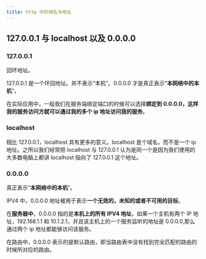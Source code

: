 ```yaml
---
title: http 中的域名与地址
---
```


## 127.0.0.1 与 localhost 以及 0.0.0.0

### 127.0.0.1

回环地址。

127.0.0.1 是一个环回地址。并不表示“本机”。0.0.0.0 才是真正表示“**本网络中的本机**”。

在实际应用中，一般我们在服务端绑定端口的时候可以选择**绑定到 0.0.0.0，这样我的服务访问方就可以通过我的多个 ip 地址访问我的服务**。

### localhost

相比 127.0.0.1，localhost 具有更多的意义。localhost 是个域名，而不是一个 ip 地址。之所以我们经常把 localhost 与 127.0.0.1 认为是同一个是因为我们使用的大多数电脑上都讲 localhost 指向了 127.0.0.1 这个地址。

### 0.0.0.0

真正表示“**本网络中的本机**”。

IPV4 中，0.0.0.0 地址被用于表示**一个无效的，未知的或者不可用的目标**。

在**服务器中**，0.0.0.0 指的是**本机上的所有 IPV4 地址**，如果一个主机有两个 IP 地址，192.168.1.1 和 10.1.2.1，并且该主机上的一个服务监听的地址是 0.0.0.0,那么通过两个 ip 地址都能够访问该服务。

在路由中，0.0.0.0 表示的是默认路由，即当路由表中没有找到完全匹配的路由的时候所对应的路由。
